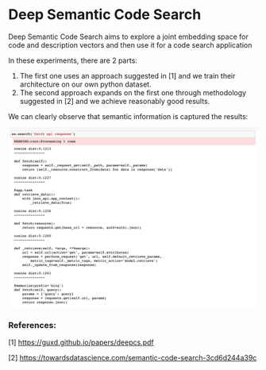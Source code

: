 # Deep Semantic Code Search
Deep Semantic Code Search aims to explore a joint embedding space for code and description vectors and then use it for a code search application


In these experiments, there are 2 parts:

1. The first one uses an approach suggested in [1] and we train their architecture on our own python dataset.
2. The second approach expands on the first one through methodology suggested in [2] and we achieve reasonably good results.

We can clearly observe that semantic information is captured the results:

![Query Results](screenshot.png) 


### References:

[1] https://guxd.github.io/papers/deepcs.pdf

[2] https://towardsdatascience.com/semantic-code-search-3cd6d244a39c